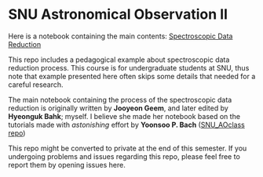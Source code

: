# SNU Astronomical Observation II

Here is a notebook containing the main contents: [Spectroscopic Data Reduction](https://nbviewer.org/github/hbahk/SNU_AO22-2/blob/main/Spectroscopic-Data-Reduction.ipynb)

This repo includes a pedagogical example about spectroscopic data reduction process. This course is for undergraduate students at SNU, thus note that example presented here often skips some details that needed for a careful research.

The main notebook containing the process of the spectroscopic data reduction is originally written by **Jooyeon Geem**, and later edited by **Hyeonguk Bahk**; myself.
I believe she made her notebook based on the tutorials made with *astonishing* effort by **Yoonsoo P. Bach** ([SNU_AOclass repo](https://github.com/ysBach/SNU_AOclass/tree/master/Notebooks))

This repo might be converted to private at the end of this semester.
If you undergoing problems and issues regarding this repo, please feel free to report them by opening issues here.
